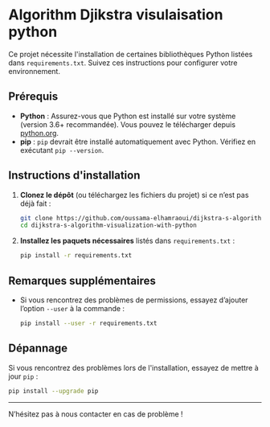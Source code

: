 
# Algorithm Djikstra visulaisation python

Ce projet nécessite l'installation de certaines bibliothèques Python listées dans `requirements.txt`. Suivez ces instructions pour configurer votre environnement.

## Prérequis

- **Python** : Assurez-vous que Python est installé sur votre système (version 3.6+ recommandée). Vous pouvez le télécharger depuis [python.org](https://www.python.org/downloads/).
- **pip** : `pip` devrait être installé automatiquement avec Python. Vérifiez en exécutant `pip --version`.

## Instructions d'installation

1. **Clonez le dépôt** (ou téléchargez les fichiers du projet) si ce n’est pas déjà fait :

    ```bash
    git clone https://github.com/oussama-elhamraoui/dijkstra-s-algorithm-visualization-with-python
    cd dijkstra-s-algorithm-visualization-with-python
    ```

2. **Installez les paquets nécessaires** listés dans `requirements.txt` :

    ```bash
    pip install -r requirements.txt
    ```

## Remarques supplémentaires
- Si vous rencontrez des problèmes de permissions, essayez d’ajouter l’option `--user` à la commande :

    ```bash
    pip install --user -r requirements.txt
    ```

## Dépannage

Si vous rencontrez des problèmes lors de l'installation, essayez de mettre à jour `pip` :

```bash
pip install --upgrade pip
```

---

N’hésitez pas à nous contacter en cas de problème !
